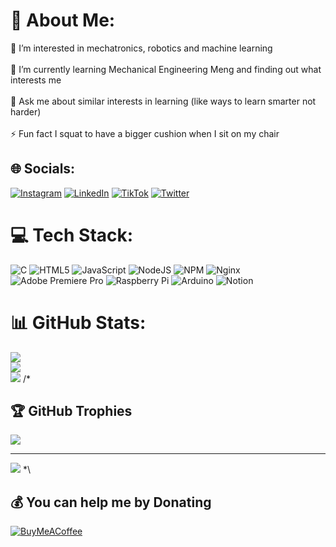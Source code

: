 # 💫 About Me:
👀 I’m interested in mechatronics, robotics and machine learning<br><br>🌱 I’m currently learning Mechanical Engineering Meng and finding out what interests me<br><br>💬 Ask me about similar interests in learning (like ways to learn smarter not harder)<br><br>⚡ Fun fact I squat to have a bigger cushion when I sit on my chair


## 🌐 Socials:
[![Instagram](https://img.shields.io/badge/Instagram-%23E4405F.svg?logo=Instagram&logoColor=white)](https://instagram.com/eddiesemenov_) [![LinkedIn](https://img.shields.io/badge/LinkedIn-%230077B5.svg?logo=linkedin&logoColor=white)](https://linkedin.com/in/EddieSemenov) [![TikTok](https://img.shields.io/badge/TikTok-%23000000.svg?logo=TikTok&logoColor=white)](https://tiktok.com/@eddiesemenov) [![Twitter](https://img.shields.io/badge/Twitter-%231DA1F2.svg?logo=Twitter&logoColor=white)](https://twitter.com/SemenovEddie) 

# 💻 Tech Stack:
![C](https://img.shields.io/badge/c-%2300599C.svg?style=flat&logo=c&logoColor=white) ![HTML5](https://img.shields.io/badge/html5-%23E34F26.svg?style=flat&logo=html5&logoColor=white) ![JavaScript](https://img.shields.io/badge/javascript-%23323330.svg?style=flat&logo=javascript&logoColor=%23F7DF1E) ![NodeJS](https://img.shields.io/badge/node.js-6DA55F?style=flat&logo=node.js&logoColor=white) ![NPM](https://img.shields.io/badge/NPM-%23000000.svg?style=flat&logo=npm&logoColor=white) ![Nginx](https://img.shields.io/badge/nginx-%23009639.svg?style=flat&logo=nginx&logoColor=white) ![Adobe Premiere Pro](https://img.shields.io/badge/Adobe%20Premiere%20Pro-9999FF.svg?style=flat&logo=Adobe%20Premiere%20Pro&logoColor=white) ![Raspberry Pi](https://img.shields.io/badge/-RaspberryPi-C51A4A?style=flat&logo=Raspberry-Pi) ![Arduino](https://img.shields.io/badge/-Arduino-00979D?style=flat&logo=Arduino&logoColor=white) ![Notion](https://img.shields.io/badge/Notion-%23000000.svg?style=flat&logo=notion&logoColor=white)
# 📊 GitHub Stats:
![](https://github-readme-stats.vercel.app/api?username=EddieSemenov&theme=dark&hide_border=false&include_all_commits=true&count_private=true)<br/>
![](https://github-readme-streak-stats.herokuapp.com/?user=EddieSemenov&theme=dark&hide_border=false)<br/>
![](https://github-readme-stats.vercel.app/api/top-langs/?username=EddieSemenov&theme=dark&hide_border=false&include_all_commits=true&count_private=true&layout=compact)
/*
## 🏆 GitHub Trophies
![](https://github-profile-trophy.vercel.app/?username=EddieSemenov&theme=discord&no-frame=true&no-bg=true&margin-w=4)

---
[![](https://visitcount.itsvg.in/api?id=EddieSemenov&icon=6&color=1)](https://visitcount.itsvg.in)
*\
  ## 💰 You can help me by Donating
  [![BuyMeACoffee](https://img.shields.io/badge/Buy%20Me%20a%20Coffee-ffdd00?style=for-the-badge&logo=buy-me-a-coffee&logoColor=black)](https://buymeacoffee.com/EddieSem) 
